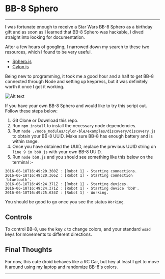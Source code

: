 # BB-8 Sphero
***
I was fortunate enough to receive a Star Wars BB-8 Sphero as a birthday gift and as soon as I learned that BB-8 Sphero was hackable, I dived straight into looking for documentation.

After a few hours of googling, I narrowed down my search to these two resources, which I found to be very useful.

- [Sphero.js](https://github.com/orbotix/sphero.js)
- [Cylon.js](https://cylonjs.com/documentation/drivers/bb8/)

Being new to programming, it took me a good hour and a half to get BB-8 connected through Node and setting up keypress, but it was definitely worth it once I got it working.

![Alt text](http://i.imgur.com/txJZ8JD.gif)

If you have your own BB-8 Sphero and would like to try this script out. Follow these steps below:

1. Git Clone or Download this repo.
2. Run ```npm install``` to install the necessary node dependencies.
3. Run ```node ./node_modules/cylon-ble/examples/discovery/discovery.js``` to obtain your BB-8 UUID. Make sure BB-8 has enough battery and is within range.
4. Once you have obtained the UUID, replace the previous UUID string on ```line 9 in bb8.js``` with your own BB-8 UUID.
5. Run ```node bb8.js``` and you should see something like this  below on the terminal :-


```
2016-06-18T16:49:20.360Z : [Robot 1] - Starting connections.
2016-06-18T16:49:20.366Z : [Robot 1] - Starting connection 'bluetooth'.
2016-06-18T16:49:24.371Z : [Robot 1] - Starting devices.
2016-06-18T16:49:24.371Z : [Robot 1] - Starting device 'bb8'.
2016-06-18T16:49:25.634Z : [Robot 1] - Working.
```


You should be good to go once you see the status ```Working```.

## Controls

To control BB-8, use the key ```c``` to change colors, and your standard ```wsad``` keys for movements to different directions.

## Final Thoughts
For now, this cute droid behaves like a RC Car, but hey at least I get to move it around using my laptop and randomize BB-8's colors.
***
